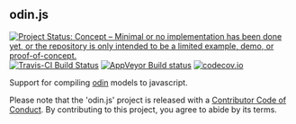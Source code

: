 ## odin.js

[![Project Status: Concept – Minimal or no implementation has been done yet, or the repository is only intended to be a limited example, demo, or proof-of-concept.](https://www.repostatus.org/badges/latest/concept.svg)](https://www.repostatus.org/#concept)
[![Travis-CI Build Status](https://travis-ci.org/mrc-ide/odin.js.svg?branch=master)](https://travis-ci.org/mrc-ide/odin.js)
[![AppVeyor Build status](https://ci.appveyor.com/api/projects/status/7o66jpuibiy6havb?svg=true)](https://ci.appveyor.com/project/richfitz/odin-js)
[![codecov.io](https://codecov.io/github/mrc-ide/odin.js/coverage.svg?branch=master)](https://codecov.io/github/mrc-ide/odin.js?branch=master)

Support for compiling [odin](https://github.com/mrc-ide/odin) models to javascript.

Please note that the 'odin.js' project is released with a [Contributor Code of Conduct](CODE_OF_CONDUCT.md). By contributing to this project, you agree to abide by its terms.

